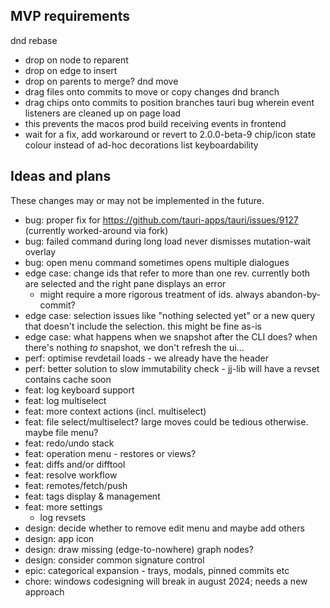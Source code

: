 MVP requirements
----------------
dnd rebase 
- drop on node to reparent
- drop on edge to insert
- drop on parents to merge?
dnd move
- drag files onto commits to move or copy changes
dnd branch
- drag chips onto commits to position branches
tauri bug wherein event listeners are cleaned up on page load 
- this prevents the macos prod build receiving events in frontend
- wait for a fix, add workaround or revert to 2.0.0-beta-9
chip/icon state colour instead of ad-hoc decorations 
list keyboardability

Ideas and plans
---------------
These changes may or may not be implemented in the future.
* bug: proper fix for https://github.com/tauri-apps/tauri/issues/9127 (currently worked-around via fork)
* bug: failed command during long load never dismisses mutation-wait overlay
* bug: open menu command sometimes opens multiple dialogues
* edge case: change ids that refer to more than one rev. currently both are selected and the right pane displays an error
    - might require a more rigorous treatment of ids. always abandon-by-commit?
* edge case: selection issues like "nothing selected yet" or a new query that doesn't include the selection. this might be fine as-is
* edge case: what happens when we snapshot after the CLI does? when there's nothing *to* snapshot, we don't refresh the ui...
* perf: optimise revdetail loads - we already have the header
* perf: better solution to slow immutability check - jj-lib will have a revset contains cache soon
* feat: log keyboard support
* feat: log multiselect
* feat: more context actions (incl. multiselect)
* feat: file select/multiselect? large moves could be tedious otherwise. maybe file menu?
* feat: redo/undo stack
* feat: operation menu - restores or views?
* feat: diffs and/or difftool
* feat: resolve workflow 
* feat: remotes/fetch/push
* feat: tags display & management
* feat: more settings
    - log revsets
* design: decide whether to remove edit menu and maybe add others
* design: app icon
* design: draw missing (edge-to-nowhere) graph nodes?
* design: consider common signature control
* epic: categorical expansion - trays, modals, pinned commits etc
* chore: windows codesigning will break in august 2024; needs a new approach